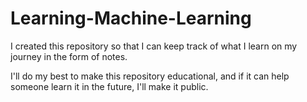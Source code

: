 # Learning-Machine-Learning

I created this repository so that I can keep track of what I learn on my journey in the form of notes. 

I'll do my best to make this repository educational, and if it can help someone learn it in the future, I'll make it public.
